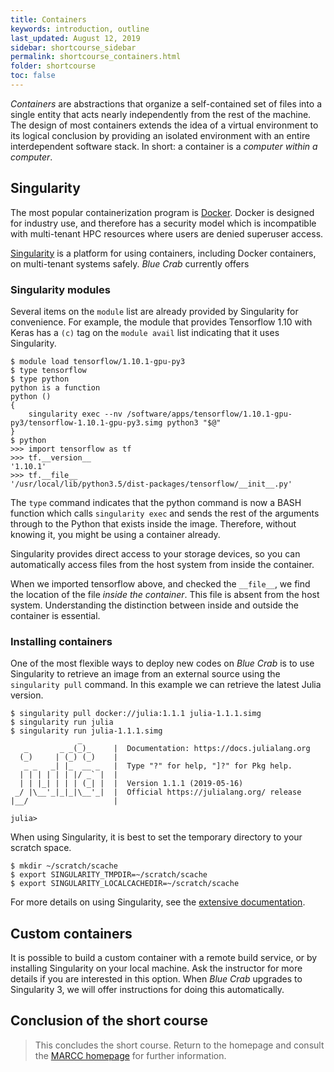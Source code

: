 ```yaml
---
title: Containers
keywords: introduction, outline
last_updated: August 12, 2019
sidebar: shortcourse_sidebar
permalink: shortcourse_containers.html
folder: shortcourse
toc: false
---
```


*Containers* are abstractions that organize a self-contained set of files into a single entity that acts nearly independently from the rest of the machine. The design of most containers extends the idea of a virtual environment to its logical conclusion by providing an isolated environment with an entire interdependent software stack. In short: a container is a *computer within a computer*.

## Singularity

The most popular containerization program is [Docker](https://www.docker.com/). Docker is designed for industry use, and therefore has a security model which is incompatible with multi-tenant HPC resources where users are denied superuser access.

[Singularity](https://sylabs.io/docs/) is a platform for using containers, including Docker containers, on multi-tenant systems safely. *Blue Crab* currently offers

### Singularity modules

Several items on the `module` list are already provided by Singularity for convenience. For example, the module that provides Tensorflow 1.10 with Keras has a `(c)` tag on the `module avail` list indicating that it uses Singularity. 

~~~
$ module load tensorflow/1.10.1-gpu-py3
$ type tensorflow
$ type python
python is a function
python () 
{ 
    singularity exec --nv /software/apps/tensorflow/1.10.1-gpu-py3/tensorflow-1.10.1-gpu-py3.simg python3 "$@"
}
$ python
>>> import tensorflow as tf
>>> tf.__version__
'1.10.1'
>>> tf.__file__
'/usr/local/lib/python3.5/dist-packages/tensorflow/__init__.py'
~~~

The `type` command indicates that the python command is now a BASH function which calls `singularity exec` and sends the rest of the arguments through to the Python that exists inside the image. Therefore, without knowing it, you might be using a container already.

Singularity provides direct access to your storage devices, so you can automatically access files from the host system from inside the container.

When we imported tensorflow above, and checked the `__file__`, we find the location of the file *inside the container*. This file is absent from the host system. Understanding the distinction between inside and outside the container is essential.

### Installing containers

One of the most flexible ways to deploy new codes on *Blue Crab* is to use Singularity to retrieve an image from an external source using the `singularity pull` command. In this example we can retrieve the latest Julia version.

~~~
$ singularity pull docker://julia:1.1.1 julia-1.1.1.simg
$ singularity run julia
$ singularity run julia-1.1.1.simg 
               _
   _       _ _(_)_     |  Documentation: https://docs.julialang.org
  (_)     | (_) (_)    |
   _ _   _| |_  __ _   |  Type "?" for help, "]?" for Pkg help.
  | | | | | | |/ _` |  |
  | | |_| | | | (_| |  |  Version 1.1.1 (2019-05-16)
 _/ |\__'_|_|_|\__'_|  |  Official https://julialang.org/ release
|__/                   |

julia>
~~~

When using Singularity, it is best to set the temporary directory to your scratch space.

~~~
$ mkdir ~/scratch/scache
$ export SINGULARITY_TMPDIR=~/scratch/scache
$ export SINGULARITY_LOCALCACHEDIR=~/scratch/scache
~~~

For more details on using Singularity, see the [extensive documentation](https://sylabs.io/docs/).

## Custom containers

It is possible to build a custom container with a remote build service, or by installing Singularity on your local machine. Ask the instructor for more details if you are interested in this option. When *Blue Crab* upgrades to Singularity 3, we will offer instructions for doing this automatically.

## Conclusion of the short course

> This concludes the short course. Return to the homepage and consult the [MARCC homepage](https://marcc.jhu.edu) for further information. 

